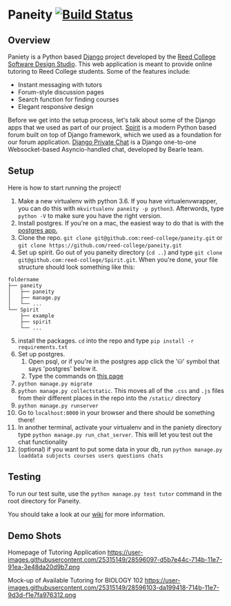 # Paneity [![Build Status](https://travis-ci.org/reed-college/paneity.svg?branch=master)](https://travis-ci.org/reed-college/paneity)
## Overview

Paniety is a Python based [Django](https://www.djangoproject.com) project developed by the [Reed College Software Design Studio](http://www.reed.edu/sds/). This web application is meant to provide online tutoring to Reed College students. Some of the features include: 
* Instant messaging with tutors
* Forum-style discussion pages
* Search function for finding courses
* Elegant responsive design

Before we get into the setup process, let's talk about some of the Django apps that we used as part of our project.
[Spirit](https://github.com/nitely/Spirit) is a modern Python based forum built on top of Django framework, which we used as a foundation for our forum application. [Django Private Chat](https://github.com/Bearle/django-private-chat) is a Django one-to-one Websocket-based Asyncio-handled chat, developed by Bearle team.

## Setup
Here is how to start running the project!
1. Make a new virtualenv with python 3.6. If you have virtualenvwrapper, you can do this with `mkvirtualenv paneity -p python3`. Afterwords, type `python -V` to make sure you have the right version.
2. Install postgres. If you're on a mac, the easiest way to do that is with the [postgres app.](https://postgresapp.com/)
3. Clone the repo. `git clone git@github.com:reed-college/paneity.git` or `git clone https://github.com/reed-college/paneity.git`
4. Set up spirit. Go out of you paneity directory (`cd ..`) and type `git clone git@github.com:reed-college/Spirit.git`. When you're done, your file structure should look something like this:
```
foldername
├── paneity
│   ├── paneity
│   ├── manage.py
│   └── ...
└── Spirit
    ├── example
    ├── spirit
    └── ...

```
5. install the packages. `cd` into the repo and type `pip install -r requirements.txt`
6. Set up postgres.
    1. Open psql, or if you're in the postgres app click the '⛁' symbol that says 'postgres' below it.
    2. Type the commands on [this page](https://github.com/reed-college/paneity/wiki/Postgres-Set-Up)
7. `python manage.py migrate`
8. `python manage.py collectstatic`. This moves all of the `.css` and `.js` files from their different places in the repo into the `/static/` directory
9. `python manage.py runserver`
10. Go to `localhost:8000` in your browser and there should be something there!
11. In another terminal, activate your virtualenv and in the paniety directory type `python manage.py run_chat_server`. This will let you test out the chat functionality
12. (optional) if you want to put some data in your db, run `python manage.py loaddata subjects courses users questions chats`

## Testing
To run our test suite, use the `python manage.py test tutor` command in the root directory for Paneity.

You should take a look at our [wiki](https://github.com/reed-college/paneity/wiki) for more information.

## Demo Shots
Homepage of Tutoring Application
https://user-images.githubusercontent.com/25315149/28596097-d5b7e44c-714b-11e7-91ea-3e48da20d9b7.png

Mock-up of Available Tutoring for BIOLOGY 102
https://user-images.githubusercontent.com/25315149/28596103-da199418-714b-11e7-9d3d-f1e7fa976312.png


